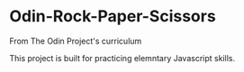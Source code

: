 # Odin-Rock-Paper-Scissors
From The Odin Project's curriculum

This project is built for practicing elemntary Javascript skills.